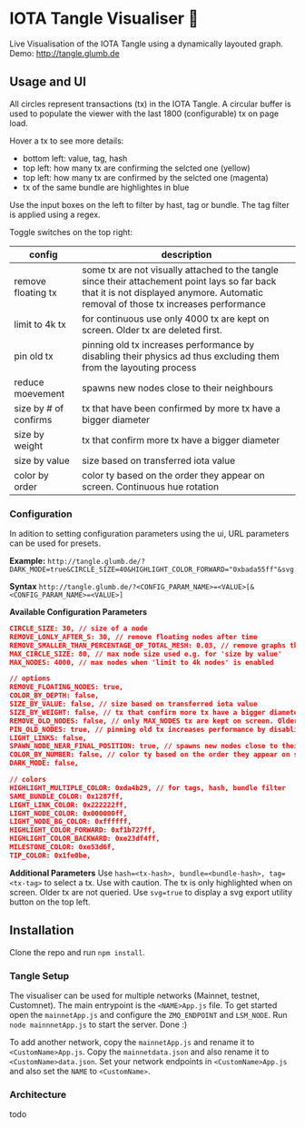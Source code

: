 # IOTA Tangle Visualiser 🦔
Live Visualisation of the IOTA Tangle using a dynamically layouted graph.
Demo: http://tangle.glumb.de

## Usage and UI
All circles represent transactions (tx) in the IOTA Tangle. 
A circular buffer is used to populate the viewer with the last 1800 (configurable) tx on page load.

Hover a tx to see more details:
- bottom left: value, tag, hash
- top left: how many tx are confirming the selcted one (yellow)
- top left: how many tx are confirmed by the selcted one (magenta)
- tx of the same bundle are highlightes in blue

Use the input boxes on the left to filter by hast, tag or bundle. The tag filter is applied using a regex. 

Toggle switches on the top right:

| config | description |
|---|---|
| remove floating tx  | some tx are not visually attached to the tangle since their attachement point lays so far back that it is not displayed anymore. Automatic removal of those tx increases performance |
| limit to 4k tx |  for continuous use only 4000 tx are kept on screen. Older tx are deleted first. |
| pin old tx | pinning old tx increases performance by disabling their physics ad thus excluding them from the layouting process  |
| reduce moevement | spawns new nodes close to their neighbours |
| size by # of confirms | tx that have been confirmed by more tx have a bigger diameter |
| size by weight | tx that confirm more tx have a bigger diameter |
| size by value | size based on transferred iota value |
| color by order | color ty based on the order they appear on screen. Continuous hue rotation |


### Configuration
In adition to setting configuration parameters using the ui, URL parameters can be used for presets.

**Example:**
`http://tangle.glumb.de/?DARK_MODE=true&CIRCLE_SIZE=40&HIGHLIGHT_COLOR_FORWARD="0xbada55ff"&svg`

**Syntax**
`http://tangle.glumb.de/?<CONFIG_PARAM_NAME>=<VALUE>[&<CONFIG_PARAM_NAME>=<VALUE>]`

**Available Configuration Parameters**
````json
CIRCLE_SIZE: 30, // size of a node
REMOVE_LONLY_AFTER_S: 30, // remove floating nodes after time
REMOVE_SMALLER_THAN_PERCENTAGE_OF_TOTAL_MESH: 0.03, // remove graphs that are smaller than % of all nodes
MAX_CIRCLE_SIZE: 80, // max node size used e.g. for 'size by value'
MAX_NODES: 4000, // max nodes when 'limit to 4k nodes' is enabled

// options
REMOVE_FLOATING_NODES: true,
COLOR_BY_DEPTH: false,
SIZE_BY_VALUE: false, // size based on transferred iota value
SIZE_BY_WEIGHT: false, // tx that confirm more tx have a bigger diameter
REMOVE_OLD_NODES: false, // only MAX_NODES tx are kept on screen. Older tx are deleted first.
PIN_OLD_NODES: true, // pinning old tx increases performance by disabling their physics ad thus excluding them from the layouting process
LIGHT_LINKS: false,
SPAWN_NODE_NEAR_FINAL_POSITION: true, // spawns new nodes close to their neighbours
COLOR_BY_NUMBER: false, // color ty based on the order they appear on screen. Continuous hue rotation
DARK_MODE: false,

// colors
HIGHLIGHT_MULTIPLE_COLOR: 0xda4b29, // for tags, hash, bundle filter
SAME_BUNDLE_COLOR: 0x1287ff,
LIGHT_LINK_COLOR: 0x222222ff,
LIGHT_NODE_COLOR: 0x000000ff,
LIGHT_NODE_BG_COLOR: 0xffffff,
HIGHLIGHT_COLOR_FORWARD: 0xf1b727ff,
HIGHLIGHT_COLOR_BACKWARD: 0xe23df4ff,
MILESTONE_COLOR: 0xe53d6f,
TIP_COLOR: 0x1fe0be,
````

**Additional Parameters**
Use `hash=<tx-hash>, bundle=<bundle-hash>, tag=<tx-tag>` to select a tx. Use with caution. The tx is only highlighted when on screen. Older tx are not queried.
Use `svg=true` to display a svg export utility button on the top left.

## Installation
Clone the repo and run `npm install`.

### Tangle Setup
The visualiser can be used for multiple networks (Mainnet, testnet, Customnet). The main entrypoint is the `<NAME>App.js` file.
To get started open the `mainnetApp.js` and configure the `ZMQ_ENDPOINT` and `LSM_NODE`.
Run `node mainnnetApp.js` to start the server. Done :)

To add another network, copy the `mainnetApp.js` and rename it to `<CustomName>App.js`. Copy the `mainnetdata.json` and also rename it to `<CustomName>data.json`.
Set your network endpoints in `<CustomName>App.js` and also set the `NAME` to `<CustomName>`.

### Architecture
todo
